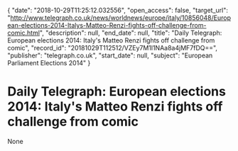 {
  "date": "2018-10-29T11:25:12.032556", 
  "open_access": false, 
  "target_url": "http://www.telegraph.co.uk/news/worldnews/europe/italy/10856048/European-elections-2014-Italys-Matteo-Renzi-fights-off-challenge-from-comic.html", 
  "description": null, 
  "end_date": null, 
  "title": "Daily Telegraph: European elections 2014: Italy's Matteo Renzi fights off challenge from comic", 
  "record_id": "20181029T112512/VZEy7M1l1NAa8a4jMF7fDQ==", 
  "publisher": "telegraph.co.uk", 
  "start_date": null, 
  "subject": "European Parliament Elections 2014"
}

# Daily Telegraph: European elections 2014: Italy's Matteo Renzi fights off challenge from comic

None